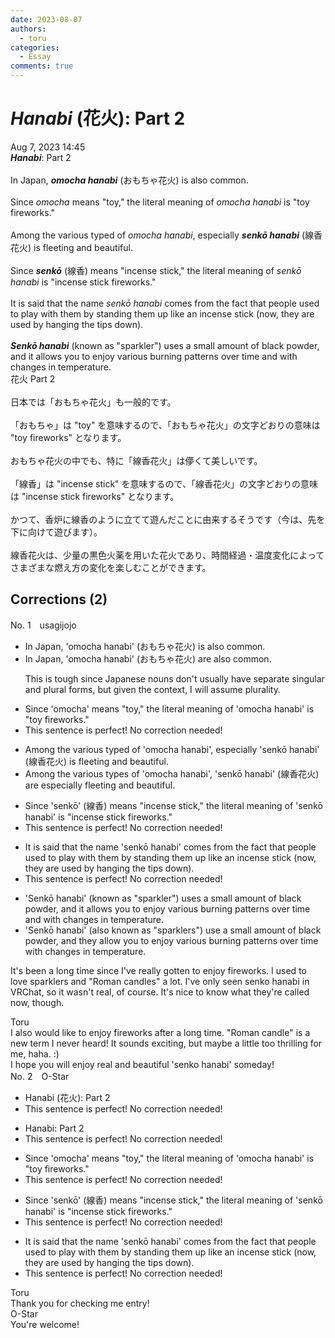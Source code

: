 ```yaml
---
date: 2023-08-07
authors:
  - toru
categories:
  - Essay
comments: true
---
```


# <strong><em>Hanabi</strong></em> (花火): Part 2
<div class="date">Aug 7, 2023 14:45</div>
<div id="post"><div id="body_show_ori">
<strong><em>Hanabi</strong></em>: Part 2<br/><br/>In Japan, <strong><em>omocha hanabi</em></strong> (おもちゃ花火) is also common.<br/><br/>Since <em>omocha</em> means "toy," the literal meaning of <em>omocha hanabi</em> is "toy fireworks."<br/><br/>Among the various typed of <em>omocha hanabi</em>, especially <strong><em>senkō hanabi</em></strong> (線香花火) is fleeting and beautiful.<br/><br/>Since <strong><em>senkō</em></strong> (線香) means "incense stick," the literal meaning of <em>senkō hanabi</em> is "incense stick fireworks."<br/><br/>It is said that the name <em>senkō hanabi</em> comes from the fact that people used to play with them by standing them up like an incense stick (now, they are used by hanging the tips down).<br/><br/><strong><em>Senkō hanabi</em></strong> (known as "sparkler") uses a small amount of black powder, and it allows you to enjoy various burning patterns over time and with changes in temperature.
</div></div>

<!-- more -->

<div id="post_ja"><div id="body_show_mo">
花火 Part 2<br/><br/>日本では「おもちゃ花火」も一般的です。<br/><br/>「おもちゃ」は "toy" を意味するので、「おもちゃ花火」の文字どおりの意味は "toy fireworks" となります。<br/><br/>おもちゃ花火の中でも、特に「線香花火」は儚くて美しいです。<br/><br/>「線香」は "incense stick" を意味するので、「線香花火」の文字どおりの意味は "incense stick fireworks" となります。<br/><br/>かつて、香炉に線香のように立てて遊んだことに由来するそうです（今は、先を下に向けて遊びます）。<br/><br/>線香花火は、少量の黒色火薬を用いた花火であり、時間経過・温度変化によってさまざまな燃え方の変化を楽しむことができます。
</div></div>

## Corrections (2)
<div id="block"><div class="first_name"> No. 1　<span class="just_name">usagijojo</span></div><div id="block2">
<ul class="correction_field">
<li class="incorrect">In Japan, 'omocha hanabi' (おもちゃ花火) is also common.</li>
<li class="corrected correct">
In Japan, 'omocha hanabi' (おもちゃ花火) <span class="f_blue">are</span> also common.
<p class="correction_comment">This is tough since Japanese nouns don't usually have separate singular and plural forms, but given the context, I will assume plurality.</p>
</li>
</ul>
<ul class="correction_field">
<li class="incorrect">Since 'omocha' means "toy," the literal meaning of 'omocha hanabi' is "toy fireworks."</li>
<li class="corrected perfect">This sentence is perfect! No correction needed!</li>
</ul>
<ul class="correction_field">
<li class="incorrect">Among the various typed of 'omocha hanabi', especially 'senkō hanabi' (線香花火) is fleeting and beautiful.</li>
<li class="corrected correct">
Among the various type<span class="f_blue">s</span> of 'omocha hanabi', 'senkō hanabi' (線香花火) <span class="f_blue">are</span> especially fleeting and beautiful.
</li>
</ul>
<ul class="correction_field">
<li class="incorrect">Since 'senkō' (線香) means "incense stick," the literal meaning of 'senkō hanabi' is "incense stick fireworks."</li>
<li class="corrected perfect">This sentence is perfect! No correction needed!</li>
</ul>
<ul class="correction_field">
<li class="incorrect">It is said that the name 'senkō hanabi' comes from the fact that people used to play with them by standing them up like an incense stick (now, they are used by hanging the tips down).</li>
<li class="corrected perfect">This sentence is perfect! No correction needed!</li>
</ul>
<ul class="correction_field">
<li class="incorrect">'Senkō hanabi' (known as "sparkler") uses a small amount of black powder, and it allows you to enjoy various burning patterns over time and with changes in temperature.</li>
<li class="corrected correct">
'Senkō hanabi' (<span class="f_blue">also</span> known as "sparkler<span class="f_blue">s</span>") use a small amount of black powder, and <span class="f_blue">they</span> allow you to enjoy various burning patterns over time with changes in temperature.
</li>
</ul>
<p class="comment_small">
 It's been a long time since I've really gotten to enjoy fireworks. I used to love sparklers and "Roman candles" a lot. I've only seen senko hanabi in VRChat, so it wasn't real, of course. It's nice to know what they're called now, though.
</p>

</div><div class="name"><span class="just_name">Toru</span><br>
I also would like to enjoy fireworks after a long time. "Roman candle" is a new term I never heard! It sounds exciting, but maybe a little too thrilling for me, haha. :)<br/>I hope you will enjoy real and beautiful 'senko hanabi' someday!
</div>
</div>
<div id="block"><div class="first_name"> No. 2　<span class="just_name">O-Star</span></div><div id="block2">
<ul class="correction_field">
<li class="incorrect">Hanabi (花火): Part 2</li>
<li class="corrected perfect">This sentence is perfect! No correction needed!</li>
</ul>
<ul class="correction_field">
<li class="incorrect">Hanabi: Part 2</li>
<li class="corrected perfect">This sentence is perfect! No correction needed!</li>
</ul>
<ul class="correction_field">
<li class="incorrect">Since 'omocha' means "toy," the literal meaning of 'omocha hanabi' is "toy fireworks."</li>
<li class="corrected perfect">This sentence is perfect! No correction needed!</li>
</ul>
<ul class="correction_field">
<li class="incorrect">Since 'senkō' (線香) means "incense stick," the literal meaning of 'senkō hanabi' is "incense stick fireworks."</li>
<li class="corrected perfect">This sentence is perfect! No correction needed!</li>
</ul>
<ul class="correction_field">
<li class="incorrect">It is said that the name 'senkō hanabi' comes from the fact that people used to play with them by standing them up like an incense stick (now, they are used by hanging the tips down).</li>
<li class="corrected perfect">This sentence is perfect! No correction needed!</li>
</ul>
</div><div class="name"><span class="just_name">Toru</span><br>
Thank you for checking me entry!
</div>
<div class="name"><span class="just_name">O-Star</span><br>
You're welcome!
</div>
</div>
